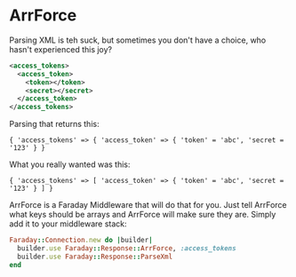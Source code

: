 ArrForce
========

Parsing XML is teh suck, but sometimes you don't have a choice, who hasn't experienced this joy?

```xml
<access_tokens>
  <access_token>
    <token></token>
    <secret></secret>
  </access_token>
</access_tokens>
```
Parsing that returns this:

```
{ 'access_tokens' => { 'access_token' => { 'token' = 'abc', 'secret = '123' } }
```

What you really wanted was this:

```
{ 'access_tokens' => [ 'access_token' => { 'token' = 'abc', 'secret = '123' } ] }
```

ArrForce is a Faraday Middleware that will do that for you.  Just tell ArrForce what keys should be arrays and ArrForce will make sure they are. Simply add it to your middleware stack:

```ruby
Faraday::Connection.new do |builder|
  builder.use Faraday::Response::ArrForce, :access_tokens
  builder.use Faraday::Response::ParseXml
end
```